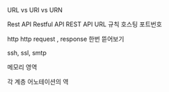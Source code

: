 
URL vs URI vs URN

Rest API
Restful API
REST API URL 규칙
호스팅
포트번호

http
http request , response 한번 뜯어보기

ssh, ssl, smtp

메모리 영역

각 계층 어노테이션의 역